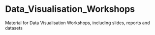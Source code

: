Data_Visualisation_Workshops
============================

Material for Data Visualisation Workshops, including slides, reports and datasets
